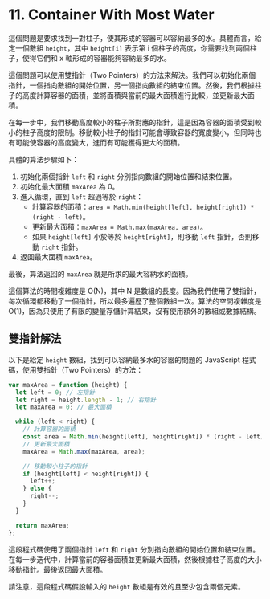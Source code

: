 # 11. Container With Most Water

這個問題是要求找到一對柱子，使其形成的容器可以容納最多的水。具體而言，給定一個數組 `height`，其中 `height[i]` 表示第 i 個柱子的高度，你需要找到兩個柱子，使得它們和 x 軸形成的容器能夠容納最多的水。

這個問題可以使用雙指針（Two Pointers）的方法來解決。我們可以初始化兩個指針，一個指向數組的開始位置，另一個指向數組的結束位置。然後，我們根據柱子的高度計算容器的面積，並將面積與當前的最大面積進行比較，並更新最大面積。

在每一步中，我們移動高度較小的柱子所對應的指針，這是因為容器的面積受到較小的柱子高度的限制。移動較小柱子的指針可能會導致容器的寬度變小，但同時也有可能使容器的高度變大，進而有可能獲得更大的面積。

具體的算法步驟如下：

1. 初始化兩個指針 `left` 和 `right` 分別指向數組的開始位置和結束位置。
2. 初始化最大面積 `maxArea` 為 0。
3. 進入循環，直到 `left` 超過等於 `right`：
   - 計算容器的面積：`area = Math.min(height[left], height[right]) * (right - left)`。
   - 更新最大面積：`maxArea = Math.max(maxArea, area)`。
   - 如果 `height[left]` 小於等於 `height[right]`，則移動 `left` 指針，否則移動 `right` 指針。
4. 返回最大面積 `maxArea`。

最後，算法返回的 `maxArea` 就是所求的最大容納水的面積。

這個算法的時間複雜度是 O(N)，其中 N 是數組的長度。因為我們使用了雙指針，每次循環都移動了一個指針，所以最多遍歷了整個數組一次。算法的空間複雜度是 O(1)，因為只使用了有限的變量存儲計算結果，沒有使用額外的數組或數據結構。

## 雙指針解法

以下是給定 `height` 數組，找到可以容納最多水的容器的問題的 JavaScript 程式碼，使用雙指針（Two Pointers）的方法：

```javascript
var maxArea = function (height) {
  let left = 0; // 左指針
  let right = height.length - 1; // 右指針
  let maxArea = 0; // 最大面積

  while (left < right) {
    // 計算容器的面積
    const area = Math.min(height[left], height[right]) * (right - left);
    // 更新最大面積
    maxArea = Math.max(maxArea, area);

    // 移動較小柱子的指針
    if (height[left] < height[right]) {
      left++;
    } else {
      right--;
    }
  }

  return maxArea;
};
```

這段程式碼使用了兩個指針 `left` 和 `right` 分別指向數組的開始位置和結束位置。在每一步迭代中，計算當前的容器面積並更新最大面積，然後根據柱子高度的大小移動指針。最後返回最大面積。

請注意，這段程式碼假設輸入的 `height` 數組是有效的且至少包含兩個元素。
